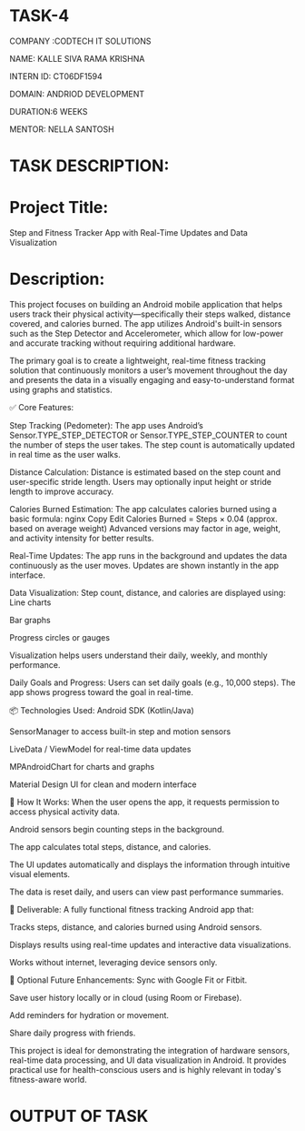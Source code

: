 # TASK-4
COMPANY :CODTECH IT SOLUTIONS

NAME: KALLE SIVA RAMA KRISHNA

INTERN ID: CT06DF1594

DOMAIN: ANDRIOD DEVELOPMENT

DURATION:6 WEEKS

MENTOR: NELLA SANTOSH

# TASK DESCRIPTION:
# Project Title:
Step and Fitness Tracker App with Real-Time Updates and Data Visualization
# Description:
This project focuses on building an Android mobile application that helps users track their physical activity—specifically their steps walked, distance covered, and calories burned. The app utilizes Android's built-in sensors such as the Step Detector and Accelerometer, which allow for low-power and accurate tracking without requiring additional hardware.

The primary goal is to create a lightweight, real-time fitness tracking solution that continuously monitors a user’s movement throughout the day and presents the data in a visually engaging and easy-to-understand format using graphs and statistics.

✅ Core Features:

Step Tracking (Pedometer): The app uses Android’s Sensor.TYPE_STEP_DETECTOR or Sensor.TYPE_STEP_COUNTER to count the number of steps the user takes.
The step count is automatically updated in real time as the user walks.

Distance Calculation: Distance is estimated based on the step count and user-specific stride length.
Users may optionally input height or stride length to improve accuracy.

Calories Burned Estimation: The app calculates calories burned using a basic formula:
nginx Copy Edit Calories Burned = Steps × 0.04 (approx. based on average weight) Advanced versions may factor in age, weight, and activity intensity for better results.

Real-Time Updates: The app runs in the background and updates the data continuously as the user moves.
Updates are shown instantly in the app interface.

Data Visualization: Step count, distance, and calories are displayed using:
Line charts

Bar graphs

Progress circles or gauges

Visualization helps users understand their daily, weekly, and monthly performance.

Daily Goals and Progress: Users can set daily goals (e.g., 10,000 steps).
The app shows progress toward the goal in real-time.

📦 Technologies Used: Android SDK (Kotlin/Java)

SensorManager to access built-in step and motion sensors

LiveData / ViewModel for real-time data updates

MPAndroidChart for charts and graphs

Material Design UI for clean and modern interface

🧠 How It Works: When the user opens the app, it requests permission to access physical activity data.

Android sensors begin counting steps in the background.

The app calculates total steps, distance, and calories.

The UI updates automatically and displays the information through intuitive visual elements.

The data is reset daily, and users can view past performance summaries.

🎯 Deliverable: A fully functional fitness tracking Android app that:

Tracks steps, distance, and calories burned using Android sensors.

Displays results using real-time updates and interactive data visualizations.

Works without internet, leveraging device sensors only.

🚀 Optional Future Enhancements: Sync with Google Fit or Fitbit.

Save user history locally or in cloud (using Room or Firebase).

Add reminders for hydration or movement.

Share daily progress with friends.

This project is ideal for demonstrating the integration of hardware sensors, real-time data processing, and UI data visualization in Android. It provides practical use for health-conscious users and is highly relevant in today's fitness-aware world.

# OUTPUT OF TASK

